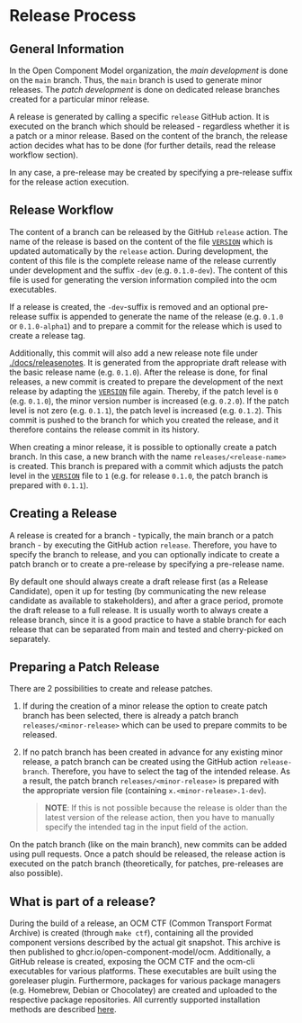 # Release Process

## General Information

In the Open Component Model organization, the *main development* is done on the
`main` branch. Thus, the `main` branch is used to generate minor releases. The
*patch development* is done on dedicated release branches created for a
particular minor release.

A release is generated by calling a specific `release` GitHub action. It is
executed on the branch which should be released - regardless whether it is a
patch or a minor release. Based on the content of the branch, the release action
decides what has to be done (for further details, read the release workflow
section).

In any case, a pre-release may be created by specifying a pre-release suffix for
the release action execution.

## Release Workflow

The content of a branch can be released by the GitHub `release` action. The name
of the release is based on the content of the file [`VERSION`](./VERSION) which
is updated automatically by the `release` action. During development, the
content of this file is the complete release name of the release currently under
development and the suffix `-dev` (e.g. `0.1.0-dev`). The content of this file
is used for generating the version information compiled into the ocm
executables.

If a release is created, the `-dev`-suffix is removed and an optional
pre-release suffix is appended to generate the name of the release (e.g. `0.1.0`
or `0.1.0-alpha1`) and to prepare a commit for the release which is used to
create a release tag.

Additionally, this commit will also add a new release note file
under [./docs/releasenotes](./docs/releasenotes). It is generated from the
appropriate draft release with the basic release name (e.g. `0.1.0`). After the
release is done, for final releases, a new commit is created to prepare the
development of the next release by adapting the [`VERSION`](./VERSION) file
again. Thereby, if the patch level is `0` (e.g. `0.1.0`), the minor version
number is increased (e.g. `0.2.0`). If the patch level is not zero (e.g.
`0.1.1`), the patch level is increased (e.g. `0.1.2`). This commit is pushed to
the branch for which you created the release, and it therefore contains the
release commit in its history.

When creating a minor release, it is possible to optionally create a patch
branch. In this case, a new branch with the name `releases/<release-name>` is
created. This branch is prepared with a commit which adjusts the patch level in
the [`VERSION`](./VERSION) file to `1` (e.g. for release `0.1.0`, the patch
branch is prepared with `0.1.1`).

## Creating a Release

A release is created for a branch - typically, the main branch or a patch
branch - by executing the GitHub action `release`. Therefore, you have to
specify the branch to release, and you can optionally indicate to create a patch
branch or to create a pre-release by specifying a pre-release name.

By default one should always create a draft release first (as a Release Candidate),
open it up for testing (by communicating the new release candidate as available to stakeholders),
and after a grace period, promote the draft release to a full release. It is usually worth to always create
a release branch, since it is a good practice to have a stable branch for each release that can be separated from main
and tested and cherry-picked on separately.

## Preparing a Patch Release

There are 2 possibilities to create and release patches.

1) If during the creation of a minor release the option to create patch branch
   has been selected, there is already a patch branch `releases/<minor-release>`
   which can be used to prepare commits to be released.
2) If no patch branch has been created in advance for any existing minor
   release, a patch branch can be created using the GitHub action
   `release-branch`. Therefore, you have to select the tag of the intended
   release. As a result, the patch branch `releases/<minor-release>` is prepared
   with the appropriate version file (containing `x.<minor-release>.1-dev`).

   > **NOTE**:
   > If this is not possible because the release is older than the latest
   version of the release action, then you have to
   > manually specify the intended tag in the input field of the action.

On the patch branch (like on the main branch), new commits can be added using
pull requests. Once a patch should be released, the release action is executed
on the patch branch (theoretically, for patches, pre-releases are also
possible).

## What is part of a release?

During the build of a release, an OCM CTF (Common Transport Format Archive) is
created (through `make ctf`), containing all the provided component versions
described by the actual git snapshot. This archive is then published to
ghcr.io/open-component-model/ocm. Additionally, a GitHub release is created,
exposing the OCM CTF and the ocm-cli executables for various platforms. These
executables are built using the goreleaser plugin. Furthermore, packages for
various package managers (e.g. Homebrew, Debian or Chocolatey) are created and
uploaded to the respective package repositories. All currently supported
installation methods are described
[here](https://github.com/open-component-model/ocm?tab=readme-ov-file#installation).
